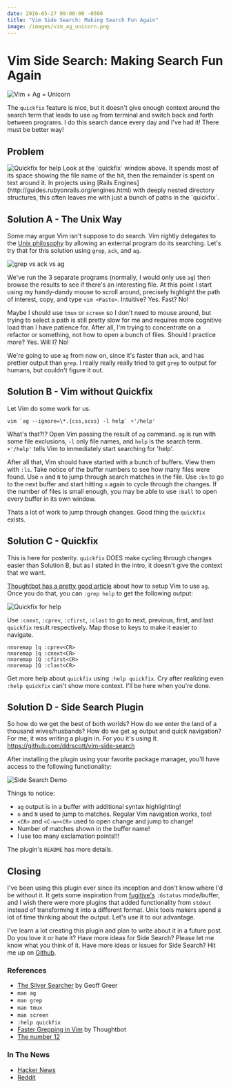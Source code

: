 ```yaml
---
date: 2016-05-27 09:00:00 -0500
title: "Vim Side Search: Making Search Fun Again"
image: /images/vim_ag_unicorn.png
---
```

# Vim Side Search: Making Search Fun Again
<img src="/images/vim_ag_unicorn.png" alt='Vim + Ag = Unicorn' />

The `quickfix` feature is nice, but it doesn't give enough context around the
search term that leads to use `ag` from terminal and switch back and forth
between programs. I do this search dance every day and I've had it! There must
be better way!

<!-- more -->

## Problem
<img src="/images/side-search-a.png" alt='Quickfix for help' />
Look at the `quickfix` window above. It spends most of its space showing the file name
of the hit, then the remainder is spent on text around it. In projects using 
[Rails Engines](http://guides.rubyonrails.org/engines.html) with deeply nested
directory structures, this often leaves me with just a bunch of paths in the `quickfix`.


## Solution A - The Unix Way

Some may argue Vim isn't suppose to do search. Vim rightly delegates to the
[Unix philosophy](http://www.catb.org/esr/writings/taoup/html/ch01s06.html) by
allowing an external program do its searching. Let's try that for this
solution using `grep`, `ack`, and `ag`.

<img src="/images/side-search-compare.png" alt='grep vs ack vs ag' />

We've run the 3 separate programs (normally, I would only use `ag`) then
browse the results to see if there's an interesting file. At this point I start
using my handy-dandy mouse to scroll around, precisely highlight the path of
interest, copy, and type `vim <Paste>`. Intuitive? Yes. Fast? No!

Maybe I should use `tmux` or `screen` so I don't need to mouse around, but
trying to select a path is still pretty slow for me and requires more cognitive
load than I have patience for. After all, I'm trying to concentrate on a
refactor or something, not how to open a bunch of files. Should I practice more?
Yes. Will I? No!

We're going to use `ag` from now on, since it's faster than `ack`, and has
prettier output than `grep`. I really really really tried to get `grep` to
output for humans, but couldn't figure it out.


## Solution B - Vim without Quickfix

Let Vim do some work for us.

```
vim `ag --ignore=\*.{css,scss} -l help` +'/help'
```

What's that?!? Open Vim passing the result of `ag` command. `ag` is run with
some file exclusions, `-l` only file names, and `help` is the search term.
`+'/help'` tells Vim to immediately start searching for 'help'.

After all that, Vim should have started with a bunch of buffers. View them with
`:ls`. Take notice of the buffer numbers to see how many files were found. Use
`n` and `N` to jump through search matches in the file. Use `:bn` to go to the
next buffer and start hitting `n` again to cycle through the changes. If the
number of files is small enough, you may be able to use `:ball` to open every
buffer in its own window.

Thats a lot of work to jump through changes. Good thing the `quickfix` exists.

## Solution C - Quickfix

This is here for posterity. `quickfix` DOES make cycling through changes easier
than Solution B, but as I stated in the intro, it doesn't give the context that
we want.

[Thoughtbot has a pretty good article](https://robots.thoughtbot.com/faster-grepping-in-vim)
about how to setup Vim to use `ag`. Once you do that, you can `:grep help` to
get the following output:

<img src="/images/side-search-a.png" alt='Quickfix for help' />

Use `:cnext`, `:cprev`, `:cfirst`, `:clast` to go to next, previous, first, and
last `quickfix` result respectively. Map those to keys to make it easier to
navigate.

```
nnoremap [q :cprev<CR>
nnoremap ]q :cnext<CR>
nnoremap [Q :cfirst<CR>
nnoremap ]Q :clast<CR>
```

Get more help about `quickfix` using `:help quickfix`. Cry after realizing
even `:help quickfix` can't show more context. I'll be here when you're done.

## Solution D - Side Search Plugin

So how do we get the best of both worlds? How do we enter the land of a thousand
wives/husbands? How do we get `ag` output and quick navigation? For me, it
was writing a plugin in. For you it's using it. https://github.com/ddrscott/vim-side-search

After installing the plugin using your favorite package manager, you'll have
access to the following functionality:

<img src="/images/side-search-demo-b.gif" alt='Side Search Demo' />

Things to notice:

  - `ag` output is in a buffer with additional syntax highlighting!
  - `n` and `N` used to jump to matches. Regular Vim navigation works, too!
  - `<CR>` and `<C-w><CR>` used to open change and jump to change!
  - Number of matches shown in the buffer name!
  - I use too many exclamation points!!!

The plugin's `README` has more details.

## Closing

I've been using this plugin ever since its inception and don't know where I'd
be without it. It gets some inspiration from [fugitive's](https://github.com/tpope/vim-fugitive)
`:Gstatus` mode/buffer, and I wish there were more plugins that added
functionality from `stdout` instead of transforming it into a different format. Unix
tools makers spend a lot of time thinking about the output. Let's use it to our
advantage.

I've learn a lot creating this plugin and plan to write about it in a future post.
Do you love it or hate it? Have more ideas for Side Search? Please let me know what you
think of it. Have more ideas or issues for Side Search? Hit me up on [Github](https://github.com/ddrscott/vim-side-search).

### References

  - [The Silver Searcher](https://github.com/ggreer/the_silver_searcher) by Geoff Greer
  - `man ag`
  - `man grep`
  - `man tmux`
  - `man screen`
  - `:help quickfix`
  - [Faster Grepping in Vim](https://robots.thoughtbot.com/faster-grepping-in-vim) by Thoughtbot
  - [The number 12](https://www.google.com/search?q=the+number+12)

### In The News

  - [Hacker News](https://news.ycombinator.com/item?id=11787085)
  - [Reddit](https://www.reddit.com/r/vim/comments/4lbdur/vim_side_search_plugin_making_search_fun_again/)

